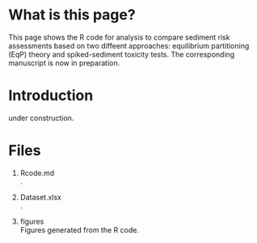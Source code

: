 # What is this page?
This page shows the R code for analysis to compare sediment risk assessments based on two diffeent approaches: equilibrium partitioning (EqP) theory and spiked-sediment toxicity tests. The corresponding manuscript is now in preparation.
  
   
# Introduction  
under construction.  
  
  
   
# Files
1. Rcode.md  
.  
     
2. Dataset.xlsx  
.  
  
3. figures  
Figures generated from the R code.  
